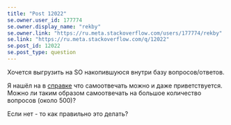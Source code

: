 ```yaml
---
title: "Post 12022"
se.owner.user_id: 177774
se.owner.display_name: "rekby"
se.owner.link: "https://ru.meta.stackoverflow.com/users/177774/rekby"
se.link: "https://ru.meta.stackoverflow.com/q/12022"
se.post_id: 12022
se.post_type: question
---
```

<p>Хочется выгрузить на SO накопившуюся внутри базу вопросов/ответов.</p>
<p>Я нашёл на в <a href="https://ru.stackoverflow.com/help/self-answer">справке</a> что самоотвечать можно и даже приветствуется. Можно ли таким образом самоотвечать на большое количество вопросов (около 500)?</p>
<p>Если нет - то как правильно это делать?</p>
